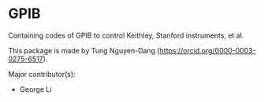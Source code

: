 # GPIB
Containing codes of GPIB to control Keithley, Stanford instruments, et al.

This package is made by Tung Nguyen-Dang (https://orcid.org/0000-0003-0275-6517).

Major contributor(s):
- George Li
